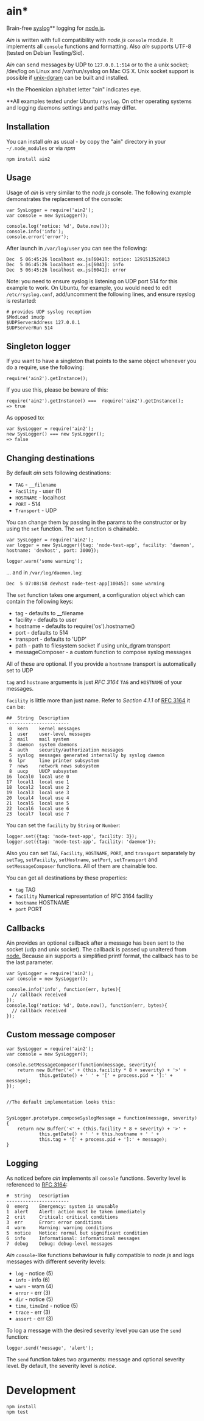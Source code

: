 # ain*


Brain-free [syslog](http://en.wikipedia.org/wiki/Syslog)** logging for
[node.js](http://nodejs.org).

*Ain* is written with full compatibility with *node.js* `console` module. It
implements all `console` functions and formatting. Also *ain* supports UTF-8
(tested on Debian Testing/Sid).

*Ain* can send messages by UDP to `127.0.0.1:514` or to the a unix socket;
/dev/log on Linux and /var/run/syslog on Mac OS X.  Unix socket support is possible if [unix-dgram](https://npmjs.org/package/unix-dgram) can be built and installed.

*In the Phoenician alphabet letter "ain" indicates eye.

**All examples tested under Ubuntu `rsyslog`. On other operating
systems and logging daemons settings and paths may differ.

## Installation

You can install *ain* as usual - by copy the "ain" directory in your
`~/.node_modules` or via *npm*

    npm install ain2

## Usage

Usage of *ain* is very similar to the *node.js* console. The following example
demonstrates the replacement of the console:

    var SysLogger = require('ain2');
    var console = new SysLogger();

    console.log('notice: %d', Date.now());
    console.info('info');
    console.error('error');

After launch in `/var/log/user` you can see the following:

    Dec  5 06:45:26 localhost ex.js[6041]: notice: 1291513526013
    Dec  5 06:45:26 localhost ex.js[6041]: info
    Dec  5 06:45:26 localhost ex.js[6041]: error

Note: you need to ensure syslog is listening on UDP port 514 for this example to work.  On Ubuntu, for example, you would need to edit ```/etc/rsyslog.conf```, add/uncomment the following lines, and ensure rsyslog is restarted:
```
# provides UDP syslog reception
$ModLoad imudp
$UDPServerAddress 127.0.0.1
$UDPServerRun 514
```


## Singleton logger

If you want to have a singleton that points to the same object whenever you do a require, use the following:

	require('ain2').getInstance();

If you use this, please be beware of this:

	require('ain2').getInstance() ===  require('ain2').getInstance();
	=> true

As opposed to:

	var SysLogger = require('ain2');
	new SysLogger() === new SysLogger();
	=> false

## Changing destinations

By default *ain* sets following destinations:

* `TAG` - `__filename`
* `Facility` - user (1)
* `HOSTNAME` - localhost
* `PORT` - 514
* `Transport` - UDP

You can change them by passing in the params to the constructor or by
using the `set` function. The `set` function is chainable.

    var SysLogger = require('ain2');
    var logger = new SysLogger({tag: 'node-test-app', facility: 'daemon', hostname: 'devhost', port: 3000});

    logger.warn('some warning');

... and in `/var/log/daemon.log`:

    Dec  5 07:08:58 devhost node-test-app[10045]: some warning

The `set` function takes one argument, a configuration object which can contain the following keys:
 * tag - defaults to __filename
 * facility - defaults to user
 * hostname - defaults to require('os').hostname()
 * port - defaults to 514
 * transport - defaults to 'UDP'
 * path - path to filesystem socket if using unix_dgram transport
 * messageComposer - a custom function to compose syslog messages

All of these are optional. If you provide a `hostname` transport is automatically set to UDP

`tag` and `hostname` arguments is just *RFC 3164* `TAG` and `HOSTNAME` of
your messages.

`facility` is little more than just name. Refer to *Section 4.1.1* of
[RFC 3164](http://www.faqs.org/rfcs/rfc3164.html) it can be:

    ##  String  Description
    -----------------------
     0  kern    kernel messages
     1  user    user-level messages
     2  mail    mail system
     3  daemon  system daemons
     4  auth    security/authorization messages
     5  syslog  messages generated internally by syslog daemon
     6  lpr     line printer subsystem
     7  news    network news subsystem
     8  uucp    UUCP subsystem
    16  local0  local use 0
    17  local1  local use 1
    18  local2  local use 2
    19  local3  local use 3
    20  local4  local use 4
    21  local5  local use 5
    22  local6  local use 6
    23  local7  local use 7

You can set the `facility` by `String` or `Number`:

    logger.set({tag: 'node-test-app', facility: 3});
    logger.set({tag: 'node-test-app', facility: 'daemon'});

Also you can set `TAG`, `Facility`, `HOSTNAME`, `PORT`, and `transport` separately by `setTag`,
`setFacility`, `setHostname`, `setPort`, `setTransport` and `setMessageComposer` functions. All of them are chainable too.

You can get all destinations by these properties:

* `tag` TAG
* `facility` Numerical representation of RFC 3164 facility
* `hostname` HOSTNAME
* `port` PORT

## Callbacks

Ain provides an optional callback after a message has been sent to the socket (udp and unix socket).
The callback is passed up unaltered from [node.](http://nodejs.org/api/dgram.html#dgram_socket_send_buf_offset_length_port_address_callback)
Because ain supports a simplified printf format, the callback has to be the last parameter.

    var SysLogger = require('ain2');
    var console = new SysLogger();

    console.info('info', function(err, bytes){
      // callback received
    });
    console.log('notice: %d', Date.now(), function(err, bytes){
      // callback received
    });


## Custom message composer

    var SysLogger = require('ain2');
    var console = new SysLogger();

    console.setMessageComposer(function(message, severity){
        return new Buffer('<' + (this.facility * 8 + severity) + '>' +
                this.getDate() + ' ' + '[' + process.pid + ']:' + message);
    });


    //The default implementation looks this:


    SysLogger.prototype.composeSyslogMessage = function(message, severity) {
        return new Buffer('<' + (this.facility * 8 + severity) + '>' +
                this.getDate() + ' ' + this.hostname + ' ' +
                this.tag + '[' + process.pid + ']:' + message);
    }

## Logging

As noticed before *ain* implements all `console` functions. Severity level is
referenced to [RFC 3164](http://www.faqs.org/rfcs/rfc3164.html):

    #  String   Description
    -----------------------
    0  emerg    Emergency: system is unusable
    1  alert    Alert: action must be taken immediately
    2  crit     Critical: critical conditions
    3  err      Error: error conditions
    4  warn     Warning: warning conditions
    5  notice   Notice: normal but significant condition
    6  info     Informational: informational messages
    7  debug    Debug: debug-level messages

*Ain* `console`-like functions behaviour is fully compatible to *node.js* and
logs messages with different severity levels:

* `log` - notice (5)
* `info` - info (6)
* `warn` - warn (4)
* `error` - err (3)
* `dir` - notice (5)
* `time`, `timeEnd` - notice (5)
* `trace` - err (3)
* `assert` - err (3)

To log a message with the desired severity level you can use the `send` function:

    logger.send('message', 'alert');

The `send` function takes two arguments: message and optional severity level. By
default, the severity level is *notice*.

# Development

    npm install
    npm test
